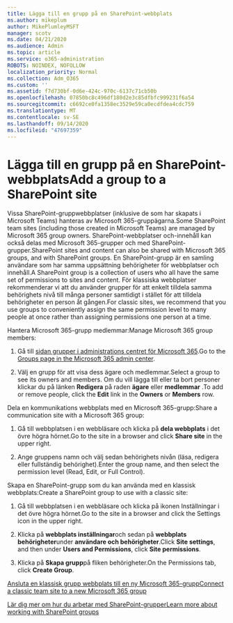 ```yaml
---
title: Lägga till en grupp på en SharePoint-webbplats
ms.author: mikeplum
author: MikePlumleyMSFT
manager: scotv
ms.date: 04/21/2020
ms.audience: Admin
ms.topic: article
ms.service: o365-administration
ROBOTS: NOINDEX, NOFOLLOW
localization_priority: Normal
ms.collection: Adm_O365
ms.custom: ''
ms.assetid: f7d730bf-0d6e-424c-970c-6137c71cb50b
ms.openlocfilehash: 07850bc8c496df180d2e3c85dfbfc999231f6a54
ms.sourcegitcommit: c6692ce0fa1358ec3529e59ca0ecdfdea4cdc759
ms.translationtype: MT
ms.contentlocale: sv-SE
ms.lasthandoff: 09/14/2020
ms.locfileid: "47697359"
---
```

# <a name="add-a-group-to-a-sharepoint-site"></a><span data-ttu-id="7fb53-102">Lägga till en grupp på en SharePoint-webbplats</span><span class="sxs-lookup"><span data-stu-id="7fb53-102">Add a group to a SharePoint site</span></span>

<span data-ttu-id="7fb53-103">Vissa SharePoint-gruppwebbplatser (inklusive de som har skapats i Microsoft Teams) hanteras av Microsoft 365-gruppägarna.</span><span class="sxs-lookup"><span data-stu-id="7fb53-103">Some SharePoint team sites (including those created in Microsoft Teams) are managed by Microsoft 365 group owners.</span></span> <span data-ttu-id="7fb53-104">SharePoint-webbplatser och-innehåll kan också delas med Microsoft 365-grupper och med SharePoint-grupper.</span><span class="sxs-lookup"><span data-stu-id="7fb53-104">SharePoint sites and content can also be shared with Microsoft 365 groups, and with SharePoint groups.</span></span> <span data-ttu-id="7fb53-105">En SharePoint-grupp är en samling användare som har samma uppsättning behörigheter för webbplatser och innehåll.</span><span class="sxs-lookup"><span data-stu-id="7fb53-105">A SharePoint group is a collection of users who all have the same set of permissions to sites and content.</span></span> <span data-ttu-id="7fb53-106">För klassiska webbplatser rekommenderar vi att du använder grupper för att enkelt tilldela samma behörighets nivå till många personer samtidigt i stället för att tilldela behörigheter en person åt gången.</span><span class="sxs-lookup"><span data-stu-id="7fb53-106">For classic sites, we recommend that you use groups to conveniently assign the same permission level to many people at once rather than assigning permissions one person at a time.</span></span>
  
<span data-ttu-id="7fb53-107">Hantera Microsoft 365-grupp medlemmar:</span><span class="sxs-lookup"><span data-stu-id="7fb53-107">Manage Microsoft 365 group members:</span></span>
  
1. <span data-ttu-id="7fb53-108">Gå till [sidan grupper i administrations centret för Microsoft 365](https://portal.office.com/adminportal/home#/groups).</span><span class="sxs-lookup"><span data-stu-id="7fb53-108">Go to the [Groups page in the Microsoft 365 admin center](https://portal.office.com/adminportal/home#/groups).</span></span>
    
2. <span data-ttu-id="7fb53-109">Välj en grupp för att visa dess ägare och medlemmar.</span><span class="sxs-lookup"><span data-stu-id="7fb53-109">Select a group to see its owners and members.</span></span> <span data-ttu-id="7fb53-110">Om du vill lägga till eller ta bort personer klickar du på länken **Redigera** på raden **ägare** eller **medlemmar** .</span><span class="sxs-lookup"><span data-stu-id="7fb53-110">To add or remove people, click the **Edit** link in the **Owners** or **Members** row.</span></span> 
    
<span data-ttu-id="7fb53-111">Dela en kommunikations webbplats med en Microsoft 365-grupp:</span><span class="sxs-lookup"><span data-stu-id="7fb53-111">Share a communication site with a Microsoft 365 group:</span></span>
  
1. <span data-ttu-id="7fb53-112">Gå till webbplatsen i en webbläsare och klicka på **dela webbplats** i det övre högra hörnet.</span><span class="sxs-lookup"><span data-stu-id="7fb53-112">Go to the site in a browser and click **Share site** in the upper right.</span></span> 
    
2. <span data-ttu-id="7fb53-113">Ange gruppens namn och välj sedan behörighets nivån (läsa, redigera eller fullständig behörighet).</span><span class="sxs-lookup"><span data-stu-id="7fb53-113">Enter the group name, and then select the permission level (Read, Edit, or Full Control).</span></span>
    
<span data-ttu-id="7fb53-114">Skapa en SharePoint-grupp som du kan använda med en klassisk webbplats:</span><span class="sxs-lookup"><span data-stu-id="7fb53-114">Create a SharePoint group to use with a classic site:</span></span>
  
1. <span data-ttu-id="7fb53-115">Gå till webbplatsen i en webbläsare och klicka på ikonen Inställningar i det övre högra hörnet.</span><span class="sxs-lookup"><span data-stu-id="7fb53-115">Go to the site in a browser and click the Settings icon in the upper right.</span></span>
    
2. <span data-ttu-id="7fb53-116">Klicka på **webbplats inställningar**och sedan på **webbplats behörigheter**under **användare och behörigheter**.</span><span class="sxs-lookup"><span data-stu-id="7fb53-116">Click **Site settings**, and then under **Users and Permissions**, click **Site permissions**.</span></span>
    
3. <span data-ttu-id="7fb53-117">Klicka på **Skapa grupp**på fliken behörigheter.</span><span class="sxs-lookup"><span data-stu-id="7fb53-117">On the Permissions tab, click **Create Group**.</span></span>
    
[<span data-ttu-id="7fb53-118">Ansluta en klassisk grupp webbplats till en ny Microsoft 365-grupp</span><span class="sxs-lookup"><span data-stu-id="7fb53-118">Connect a classic team site to a new Microsoft 365 group</span></span>](https://go.microsoft.com/fwlink/?linkid=2008654)
  
[<span data-ttu-id="7fb53-119">Lär dig mer om hur du arbetar med SharePoint-grupper</span><span class="sxs-lookup"><span data-stu-id="7fb53-119">Learn more about working with SharePoint groups</span></span>](https://go.microsoft.com/fwlink/?linkid=874658)
  

